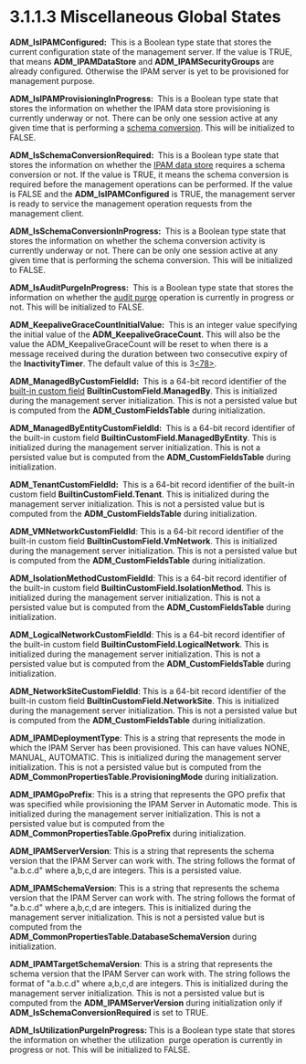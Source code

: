 <html dir="LTR" xmlns:mshelp="http://msdn.microsoft.com/mshelp" xmlns:ddue="http://ddue.schemas.microsoft.com/authoring/2003/5" xmlns:xlink="http://www.w3.org/1999/xlink" xmlns:tool="http://www.microsoft.com/tooltip">
 <body>
 <div id="header">
 <h1 class="heading">3.1.1.3 Miscellaneous Global States</h1>
 </div>
 <div id="mainSection">
 <div id="mainBody">
 <div id="allHistory" class="saveHistory"></div>
 <div id="sectionSection0" class="section" name="collapseableSection">
 

<p><b>ADM_IsIPAMConfigured: </b> This is a Boolean type
state that stores the current configuration state of the management server. If
the value is TRUE, that means <b>ADM_IPAMDataStore</b> and <b>ADM_IPAMSecurityGroups</b>
are already configured. Otherwise the IPAM server is yet to be provisioned for
management purpose.</p>

<p><b>ADM_IsIPAMProvisioningInProgress: </b> This is a
Boolean type state that stores the information on whether the IPAM data store
provisioning is currently underway or not. There can be only one session active
at any given time that is performing a <a href="21b4a631-8f28-420f-822f-c5f879d5046e.md#gt_9e010c42-1f32-4691-a335-8164995a9482">schema conversion</a>. This
will be initialized to FALSE.</p>

<p><b>ADM_IsSchemaConversionRequired: </b> This is a
Boolean type state that stores the information on whether the <a href="21b4a631-8f28-420f-822f-c5f879d5046e.md#gt_1ebbf4e0-d234-4732-a83d-022081131cea">IPAM data store</a> requires a
schema conversion or not. If the value is TRUE, it means the schema conversion
is required before the management operations can be performed. If the value is
FALSE and the <b>ADM_IsIPAMConfigured</b> is TRUE, the management server is
ready to service the management operation requests from the management client.</p>

<p><b>ADM_IsSchemaConversionInProgress: </b> This is a
Boolean type state that stores the information on whether the schema conversion
activity is currently underway or not. There can be only one session active at
any given time that is performing the schema conversion. This will be
initialized to FALSE.</p>

<p><b>ADM_IsAuditPurgeInProgress: </b> This is a Boolean
type state that stores the information on whether the <a href="21b4a631-8f28-420f-822f-c5f879d5046e.md#gt_cd2b5b2a-c1bf-48fb-8945-35e6f812f20c">audit purge</a> operation is
currently in progress or not. This will be initialized to FALSE.</p>

<p><b>ADM_KeepaliveGraceCountInitialValue: </b> This is
an integer value specifying the initial value of the <b>ADM_KeepaliveGraceCount</b>.
This will also be the value the ADM_KeepaliveGraceCount will be reset to when
there is a message received during the duration between two consecutive expiry
of the <b>InactivityTimer</b>. The default value of this is 3<a id="Appendix_A_Target_78"></a><a href="3b257e05-6300-4286-a090-0f9949d290bf.md#Appendix_A_78" aria-label="Product behavior note 78">&lt;78&gt;</a>. </p>

<p><b>ADM_ManagedByCustomFieldId: </b> This is a 64-bit
record identifier of the <a href="21b4a631-8f28-420f-822f-c5f879d5046e.md#gt_919531d5-10dd-47b6-aacc-7195c0294372">built-in
custom field</a> <b>BuiltinCustomField.ManagedBy</b>. This is initialized
during the management server initialization. This is not a persisted value but
is computed from the <b>ADM_CustomFieldsTable</b> during initialization.</p>

<p><b>ADM_ManagedByEntityCustomFieldId: </b> This is a
64-bit record identifier of the built-in custom field <b>BuiltinCustomField.ManagedByEntity</b>.
This is initialized during the management server initialization. This is not a
persisted value but is computed from the <b>ADM_CustomFieldsTable</b> during
initialization.</p>

<p><b>ADM_TenantCustomFieldId: </b> This is a 64-bit record
identifier of the built-in custom field <b>BuiltinCustomField.Tenant</b>. This
is initialized during the management server initialization. This is not a
persisted value but is computed from the <b>ADM_CustomFieldsTable</b> during
initialization.</p>

<p><b>ADM_VMNetworkCustomFieldId</b>: This is a 64-bit
record identifier of the built-in custom field <b>BuiltinCustomField.VmNetwork</b>.
This is initialized during the management server initialization. This is not a
persisted value but is computed from the <b>ADM_CustomFieldsTable</b> during
initialization.</p>

<p><b>ADM_IsolationMethodCustomFieldId</b>: This is a
64-bit record identifier of the built-in custom field <b>BuiltinCustomField.IsolationMethod</b>.
This is initialized during the management server initialization. This is not a
persisted value but is computed from the <b>ADM_CustomFieldsTable</b> during
initialization.</p>

<p><b>ADM_LogicalNetworkCustomFieldId</b>: This is a
64-bit record identifier of the built-in custom field <b>BuiltinCustomField.LogicalNetwork</b>.
This is initialized during the management server initialization. This is not a
persisted value but is computed from the <b>ADM_CustomFieldsTable</b> during
initialization.</p>

<p><b>ADM_NetworkSiteCustomFieldId</b>: This is a 64-bit
record identifier of the built-in custom field <b>BuiltinCustomField.NetworkSite</b>.
This is initialized during the management server initialization. This is not a
persisted value but is computed from the <b>ADM_CustomFieldsTable</b> during
initialization.</p>

<p><b>ADM_IPAMDeploymentType</b>: This is a string that
represents the mode in which the IPAM Server has been provisioned. This can have
values NONE, MANUAL, AUTOMATIC. This is initialized during the management
server initialization. This is not a persisted value but is computed from the <b>ADM_CommonPropertiesTable.ProvisioningMode</b>
during initialization.</p>

<p><b>ADM_IPAMGpoPrefix</b>: This is a string that
represents the GPO prefix that was specified while provisioning the IPAM Server
in Automatic mode. This is initialized during the management server
initialization. This is not a persisted value but is computed from the <b>ADM_CommonPropertiesTable.GpoPrefix</b>
during initialization.</p>

<p><b>ADM_IPAMServerVersion</b>: This is a string that
represents the schema version that the IPAM Server can work with. The string
follows the format of &quot;a.b.c.d&quot; where a,b,c,d are integers. This is a
persisted value.</p>

<p><b>ADM_IPAMSchemaVersion</b>: This is a string that
represents the schema version that the IPAM Server can work with. The string
follows the format of &quot;a.b.c.d&quot; where a,b,c,d are integers. This is
initialized during the management server initialization. This is not a persisted
value but is computed from the <b>ADM_CommonPropertiesTable.DatabaseSchemaVersion</b>
during initialization.</p>

<p><b>ADM_IPAMTargetSchemaVersion</b>: This is a string
that represents the schema version that the IPAM Server can work with. The
string follows the format of &quot;a.b.c.d&quot; where a,b,c,d are integers.
This is initialized during the management server initialization. This is not a
persisted value but is computed from the <b>ADM_IPAMServerVersion</b> during
initialization only if <b>ADM_IsSchemaConversionRequired</b> is set to TRUE.</p>

<p><b>ADM_IsUtilizationPurgeInProgress: </b>This is a
Boolean type state that stores the information on whether the utilization 
purge operation is currently in progress or not. This will be initialized to
FALSE.</p>


 </div>
 </div>
 </div>
 </body>
</html>